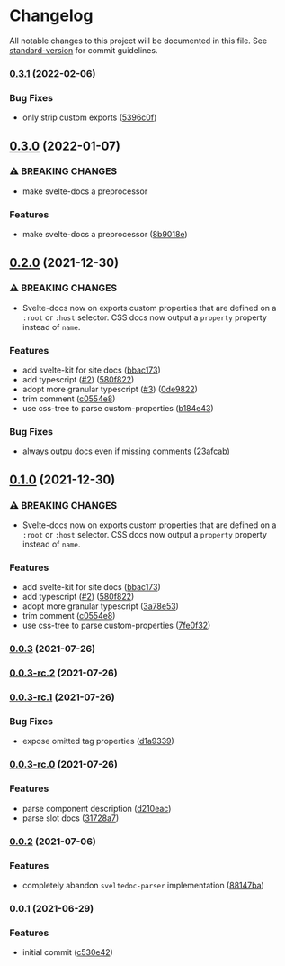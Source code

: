 # Changelog

All notable changes to this project will be documented in this file. See [standard-version](https://github.com/conventional-changelog/standard-version) for commit guidelines.

### [0.3.1](https://github.com/kwangure/svelte-docs/compare/v0.3.0...v0.3.1) (2022-02-06)


### Bug Fixes

* only strip custom exports ([5396c0f](https://github.com/kwangure/svelte-docs/commit/5396c0fa773cc64a5b893656f5af9be2f44a71a9))

## [0.3.0](https://github.com/kwangure/svelte-docs/compare/v0.2.0...v0.3.0) (2022-01-07)


### ⚠ BREAKING CHANGES

* make svelte-docs a preprocessor

### Features

* make svelte-docs a preprocessor ([8b9018e](https://github.com/kwangure/svelte-docs/commit/8b9018ee60c3324f58136d40f43b242bd0b4479e))

## [0.2.0](https://github.com/kwangure/svelte-docs/compare/v0.0.3...v0.2.0) (2021-12-30)


### ⚠ BREAKING CHANGES

* Svelte-docs now on exports custom properties that are
defined on a `:root` or `:host` selector. CSS docs now output a
`property` property instead of `name`.

### Features

* add svelte-kit for site docs ([bbac173](https://github.com/kwangure/svelte-docs/commit/bbac173187905607cdd2b25121b2cfca152532af))
* add typescript ([#2](https://github.com/kwangure/svelte-docs/issues/2)) ([580f822](https://github.com/kwangure/svelte-docs/commit/580f8225270a7619fed6f9e021993f139610d2a6))
* adopt more granular typescript ([#3](https://github.com/kwangure/svelte-docs/issues/3)) ([0de9822](https://github.com/kwangure/svelte-docs/commit/0de982205963de5e19c78668c0229fc534db2614))
* trim comment ([c0554e8](https://github.com/kwangure/svelte-docs/commit/c0554e803be3910d278af83aa4d9c87fc5e2cac5))
* use css-tree to parse custom-properties ([b184e43](https://github.com/kwangure/svelte-docs/commit/b184e43e7a7b22a62ec8b38729d8ad5ebe46acab))


### Bug Fixes

* always outpu docs even if missing comments ([23afcab](https://github.com/kwangure/svelte-docs/commit/23afcab33a3cee35261df21975532d3ac67e85eb))

## [0.1.0](https://github.com/kwangure/svelte-docs/compare/v0.0.3...v0.1.0) (2021-12-30)


### ⚠ BREAKING CHANGES

* Svelte-docs now on exports custom properties that are
defined on a `:root` or `:host` selector. CSS docs now output a
`property` property instead of `name`.

### Features

* add svelte-kit for site docs ([bbac173](https://github.com/kwangure/svelte-docs/commit/bbac173187905607cdd2b25121b2cfca152532af))
* add typescript ([#2](https://github.com/kwangure/svelte-docs/issues/2)) ([580f822](https://github.com/kwangure/svelte-docs/commit/580f8225270a7619fed6f9e021993f139610d2a6))
* adopt more granular typescript ([3a78e53](https://github.com/kwangure/svelte-docs/commit/3a78e539efa36be4189ba161a237ec8e5a648e39))
* trim comment ([c0554e8](https://github.com/kwangure/svelte-docs/commit/c0554e803be3910d278af83aa4d9c87fc5e2cac5))
* use css-tree to parse custom-properties ([7fe0f32](https://github.com/kwangure/svelte-docs/commit/7fe0f32eac682f7c6a7845fa07bab8bec245b690))

### [0.0.3](https://github.com/kwangure/svelte-docs/compare/v0.0.3-rc.2...v0.0.3) (2021-07-26)

### [0.0.3-rc.2](https://github.com/kwangure/svelte-docs/compare/v0.0.3-rc.1...v0.0.3-rc.2) (2021-07-26)

### [0.0.3-rc.1](https://github.com/kwangure/svelte-docs/compare/v0.0.3-rc.0...v0.0.3-rc.1) (2021-07-26)


### Bug Fixes

* expose omitted tag properties ([d1a9339](https://github.com/kwangure/svelte-docs/commit/d1a933998a97aa693544b3a91b4b1c3fb8b2f305))

### [0.0.3-rc.0](https://github.com/kwangure/svelte-docs/compare/v0.0.2...v0.0.3-rc.0) (2021-07-26)


### Features

* parse component description ([d210eac](https://github.com/kwangure/svelte-docs/commit/d210eac29998710a7b503185981e22124cec4bc5))
* parse slot docs ([31728a7](https://github.com/kwangure/svelte-docs/commit/31728a7f7cc8f30dace218f927115591a7b35df8))

### [0.0.2](https://github.com/kwangure/svelte-docs/compare/v0.0.1...v0.0.2) (2021-07-06)


### Features

* completely abandon `sveltedoc-parser` implementation ([88147ba](https://github.com/kwangure/svelte-docs/commit/88147baa6c8cef81072fffac117fb5429aeb5d56))

### 0.0.1 (2021-06-29)


### Features

* initial commit ([c530e42](https://github.com/kwangure/svelte-docs/commit/c530e42e20aef31d51042ea58a8fe651d18eba77))
